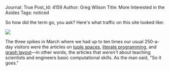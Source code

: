 Journal: True
Post_Id: 4159
Author: Greg Wilson
Title: More Interested in the Asides
Tags: noticed

<p>So how did the term go, you ask?  Here's what traffic on this site looked like:</p>
<p><img src="{{root_path}}/files/2011/05/temp.png" /></p>
<p>The three spikes in March where we had up to ten times our usual 250-a-day visitors were the articles on <a href="{{root_path}}/blog/2011/03/tuple-spaces-or-good-ideas-dont-always-win.html">tuple spaces</a>, <a href="{{root_path}}/blog/2011/03/literate-programming.html">literate programming</a>, and <a href="{{root_path}}/blog/2011/03/graph-layout-models-vs-views-and-computational-thinking.html">graph layout</a>&mdash;in other words, the articles that <em>weren't</em> about teaching scientists and engineers basic computational skills. As the man said, "So it goes."</p>
